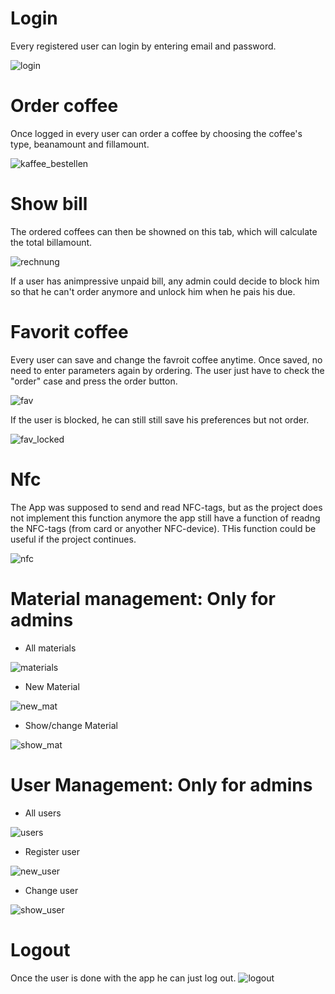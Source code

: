 # Login

Every registered user can login by entering email and password. 

![login](https://github.com/gauggelb/Officebarista/blob/master/frontend/README/login.png)

# Order coffee

Once logged in every user can order a coffee by choosing the coffee's type, beanamount and fillamount.

![kaffee_bestellen](https://github.com/gauggelb/Officebarista/blob/master/frontend/README/kaffee_bestellen.png)

# Show bill

The ordered coffees can then be showned on this tab, which will calculate the total billamount. 

![rechnung](https://github.com/gauggelb/Officebarista/blob/master/frontend/README/rechnung.png)

If a user has animpressive unpaid bill, any admin could decide to block him so that he can't order anymore and
unlock him when he pais his due.


# Favorit coffee 

Every user can save and change the favroit coffee anytime. Once saved, no need to enter parameters again by ordering.
The user just have to check the "order" case and press the order button.

![fav](https://github.com/gauggelb/Officebarista/blob/master/frontend/README/favorit.png)

If the user is blocked, he can still still save his preferences but not order.

![fav_locked](https://github.com/gauggelb/Officebarista/blob/master/frontend/README/fav_locked.png)

# Nfc

The App was supposed to send and read NFC-tags, but as the project does not implement this function anymore the app 
still have a function of readng the NFC-tags (from card or anyother NFC-device). THis function could be useful if the project continues.

![nfc](https://github.com/gauggelb/Officebarista/blob/master/frontend/README/nfc.png)

# Material management: Only for admins
 - All materials
 
 ![materials](https://github.com/gauggelb/Officebarista/blob/master/frontend/README/materials.png)

 - New Material
 
 ![new_mat](https://github.com/gauggelb/Officebarista/blob/master/frontend/README/new_mat.png)

 - Show/change Material
 
 ![show_mat](https://github.com/gauggelb/Officebarista/blob/master/frontend/README/show_mat.png)


# User Management: Only for admins
 - All users
 
 ![users](https://github.com/gauggelb/Officebarista/blob/master/frontend/README/users.png)

 - Register user
 
 ![new_user](https://github.com/gauggelb/Officebarista/blob/master/frontend/README/new_user.png)

 
 - Change user
 
 ![show_user](https://github.com/gauggelb/Officebarista/blob/master/frontend/README/show_user.png)

 
 # Logout
 Once the user is done with the app he can just log out.
 ![logout](https://github.com/gauggelb/Officebarista/blob/master/frontend/README/logout.png)
